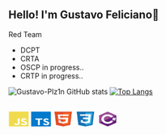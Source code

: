 ## Hello! I'm Gustavo Feliciano👋
Red Team
- DCPT
- CRTA
- OSCP in progress..
- CRTP in progress..


![Gustavo-Plz1n GitHub stats](https://github-readme-stats.vercel.app/api?username=Gustavo-Plz1n&show_icons=true&theme=dark)
[![Top Langs](https://github-readme-stats.vercel.app/api/top-langs/?username=Gustavo-Plz1n&layout=compact&langs_count=16&theme=dark)](https://github.com/Gustavo-Plz1n/github-readme-stats)


<div style="display: inline_block"><br>
  <img align="center" alt="Rafa-Js" height="30" width="40" src="https://raw.githubusercontent.com/devicons/devicon/master/icons/javascript/javascript-plain.svg">
  <img align="center" alt="Rafa-Ts" height="30" width="40" src="https://raw.githubusercontent.com/devicons/devicon/master/icons/typescript/typescript-plain.svg">
  <img align="center" alt="Rafa-HTML" height="30" width="40" src="https://raw.githubusercontent.com/devicons/devicon/master/icons/html5/html5-original.svg">
  <img align="center" alt="Rafa-CSS" height="30" width="40" src="https://raw.githubusercontent.com/devicons/devicon/master/icons/css3/css3-original.svg">
  <img align="center" alt="Rafa-Csharp" height="30" width="40" src="https://raw.githubusercontent.com/devicons/devicon/master/icons/csharp/csharp-original.svg">
</div>


